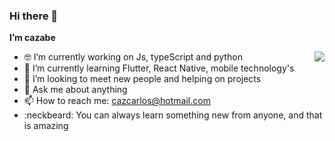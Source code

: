 ### Hi there 👋


**I’m cazabe**


<img align="right" src="https://github-readme-stats.vercel.app/api?username=cazabe&show_icons=true&theme=highcontrast" />


- 🤓 I’m currently working on Js, typeScript and python
- 🌱 I’m currently learning Flutter, React Native, mobile technology's
- 🤔 I’m looking to meet new people and helping on projects
- 💬 Ask me about anything
- 📫 How to reach me: cazcarlos@hotmail.com
- :neckbeard: You can always learn something new from anyone, and that is amazing
